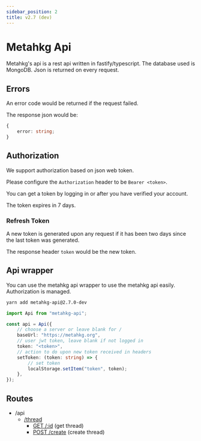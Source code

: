```yaml
---
sidebar_position: 2
title: v2.7 (dev)
---
```


# Metahkg Api

Metahkg's api is a rest api written in fastify/typescript. The database used is MongoDB.
Json is returned on every request.

## Errors

An error code would be returned if the request failed.

The response json would be:

```typescript
{
    error: string;
}
```

## Authorization

We support authorization based on json web token.

Please configure the `Authorization` header to be `Bearer <token>`.

You can get a token by logging in or after you have verified your account.

The token expires in 7 days.

### Refresh Token

A new token is generated upon any request if it has been two days since the last token was generated.

The response header `token` would be the new token.

## Api wrapper

You can use the metahkg api wrapper to use the metahkg api easily.
Authorization is managed.

```bash
yarn add metahkg-api@2.7.0-dev
```

```typescript
import Api from "metahkg-api";

const api = Api({
    // choose a server or leave blank for /
    baseUrl: "https://metahkg.org",
    // user jwt token, leave blank if not logged in
    token: "<token>",
    // action to do upon new token received in headers
    setToken: (token: string) => {
        // set token
        localStorage.setItem("token", token);
    },
});
```

## Routes

- /api
  - [/thread](/docs/category/thread)
    - [GET /:id](./v2.7-dev/routes/thread/get) (get thread)
    - [POST /create](./v2.7-dev/routes/thread/create) (create thread)
